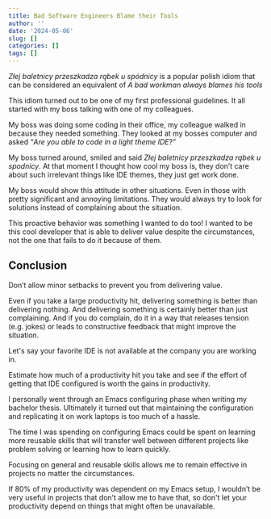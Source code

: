 ```yaml
---
title: Bad Software Engineers Blame their Tools
author: ''
date: '2024-05-06'
slug: []
categories: []
tags: []
---
```



*Złej baletnicy przeszkadza rąbek u spódnicy* is a popular polish idiom that can be considered an equivalent of *A bad workman always blames his tools* 

This idiom turned out to be one of my first professional guidelines. It all started with my boss talking with one of my colleagues.

My boss was doing some coding in their office, my colleague walked in because they needed something. They looked at my bosses computer and asked “*Are you able to code in a light theme IDE*?”

My boss turned around, smiled and said *Złej baletnicy przeszkadza rąbek u spodnicy*. At that moment I thought how cool my boss is, they don’t care about such irrelevant things like IDE themes, they just get work done.

My boss would show this attitude in other situations. Even in those with pretty significant and annoying limitations. They would always try to look for solutions instead of complaining about the situation.

This proactive behavior was something I wanted to do too! I wanted to be this cool developer that is able to deliver value despite the circumstances, not the one that fails to do it because of them.


## Conclusion
Don’t allow minor setbacks to prevent you from delivering value.

Even if you take a large productivity hit, delivering something is better than delivering nothing. And delivering something is certainly better than just complaining. And if you do complain, do it in a way that releases tension (e.g. jokes) or leads to constructive feedback that might improve the situation.

Let's say your favorite IDE is not available at the company you are working in.

Estimate how much of a productivity hit you take and see if the effort of getting that IDE configured is worth the gains in productivity.

I personally went through an Emacs configuring phase when writing my bachelor thesis. Ultimately it turned out that maintaining the configuration and replicating it on work laptops is too much of a hassle.

The time I was spending on configuring Emacs could be spent on learning more reusable skills that will transfer well between different projects like problem solving or learning how to learn quickly.

Focusing on general and reusable skills allows me to remain effective in projects no matter the circumstances.

If 80% of my productivity was dependent on my Emacs setup, I wouldn’t be very useful in projects that don’t allow me to have that, so don't let your productivity depend on things that might often be unavailable. 

